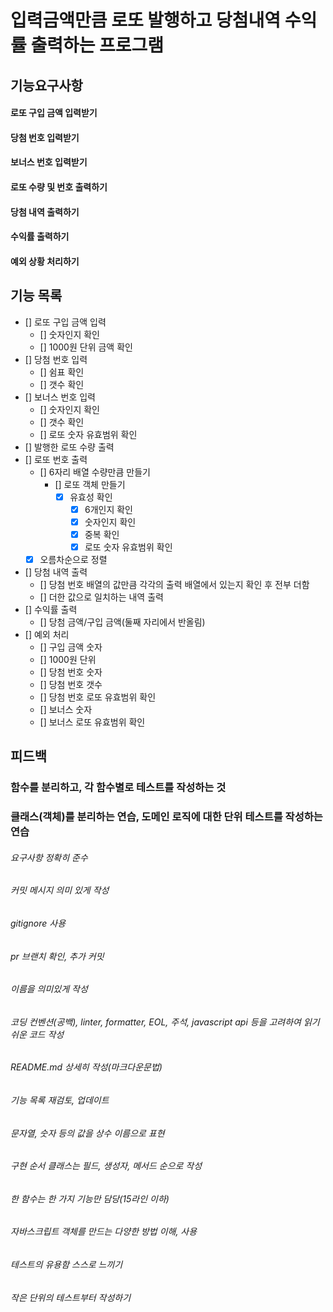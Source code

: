 # 입력금액만큼 로또 발행하고 당첨내역 수익률 출력하는 프로그램

## 기능요구사항

#### 로또 구입 금액 입력받기

#### 당첨 번호 입력받기

#### 보너스 번호 입력받기

#### 로또 수량 및 번호 출력하기

#### 당첨 내역 출력하기

#### 수익률 출력하기

#### 예외 상황 처리하기

## 기능 목록

- [] 로또 구입 금액 입력
  - [] 숫자인지 확인
  - [] 1000원 단위 금액 확인
- [] 당첨 번호 입력
  - [] 쉼표 확인
  - [] 갯수 확인
- [] 보너스 번호 입력
  - [] 숫자인지 확인
  - [] 갯수 확인
  - [] 로또 숫자 유효범위 확인
- [] 발행한 로또 수량 출력
- [] 로또 번호 출력
  - [] 6자리 배열 수량만큼 만들기
    - [] 로또 객체 만들기
      - [x] 유효성 확인
        - [x] 6개인지 확인
        - [x] 숫자인지 확인
        - [x] 중복 확인
        - [x] 로또 숫자 유효범위 확인
  - [x] 오름차순으로 정렬
- [] 당첨 내역 출력
  - [] 당첨 번호 배열의 값만큼 각각의 출력 배열에서 있는지 확인 후 전부 더함
  - [] 더한 값으로 일치하는 내역 출력
- [] 수익률 출력
  - [] 당첨 금액/구입 금액(둘째 자리에서 반올림)
- [] 예외 처리
  - [] 구입 금액 숫자
  - [] 1000원 단위
  - [] 당첨 번호 숫자
  - [] 당첨 번호 갯수
  - [] 당첨 번호 로또 유효범위 확인
  - [] 보너스 숫자
  - [] 보너스 로또 유효범위 확인

## 피드백

### 함수를 분리하고, 각 함수별로 테스트를 작성하는 것

### 클래스(객체)를 분리하는 연습, 도메인 로직에 대한 단위 테스트를 작성하는 연습

###### 요구사항 정확히 준수

###### 커밋 메시지 의미 있게 작성

###### gitignore 사용

###### pr 브랜치 확인, 추가 커밋

###### 이름을 의미있게 작성

###### 코딩 컨벤션(공백), linter, formatter, EOL, 주석, javascript api 등을 고려하여 읽기 쉬운 코드 작성

###### README.md 상세히 작성(마크다운문법)

###### 기능 목록 재검토, 업데이트

###### 문자열, 숫자 등의 값을 상수 이름으로 표현

###### 구현 순서 클래스는 필드, 생성자, 메서드 순으로 작성

###### 한 함수는 한 가지 기능만 담당(15라인 이하)

###### 자바스크립트 객체를 만드는 다양한 방법 이해, 사용

###### 테스트의 유용함 스스로 느끼기

###### 작은 단위의 테스트부터 작성하기
